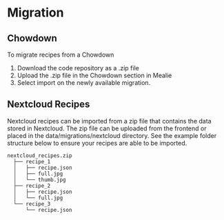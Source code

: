 # Migration

## Chowdown
To migrate recipes from a Chowdown
 
  1. Download the code repository as a .zip file
  2. Upload the .zip file in the Chowdown section in Mealie
  3. Select import on the newly available migration. 

## Nextcloud Recipes
Nextcloud recipes can be imported from a zip file that contains the data stored in Nextcloud. The zip file can be uploaded from the frontend or placed in the data/migrations/nextcloud directory. See the example folder structure below to ensure your recipes are able to be imported. 

```
nextcloud_recipes.zip
  ├── recipe_1
  │   ├── recipe.json
  │   ├── full.jpg
  │   └── thumb.jpg
  ├── recipe_2
  │   ├── recipe.json
  │   └── full.jpg
  └── recipe_3
      └── recipe.json
```
